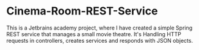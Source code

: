 # Cinema-Room-REST-Service
This is a Jetbrains academy project, where I have created a simple Spring REST service that manages a small movie theatre. It's Handling HTTP requests in controllers, creates services and responds with JSON objects.
